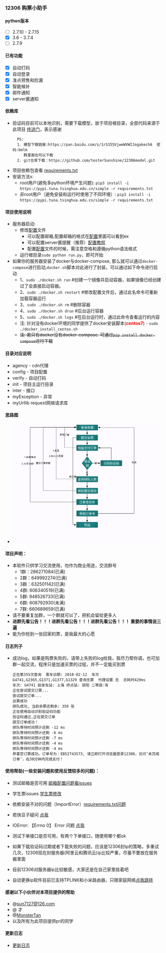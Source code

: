 ### 12306 购票小助手
#### python版本
  - [ ] 2.7.10 - 2.7.15
  - [x] 3.6 - 3.7.4
  - [ ] 2.7.9

#### 已有功能
  - [x] 自动打码
  - [x] 自动登录
  - [x] 准点预售和捡漏
  - [x] 智能候补
  - [x] 邮件通知
  - [x] server酱通知

#### 依赖库
  - 验证码目前可以本地识别，需要下载模型，放于项目根目录，全部代码来源于此项目 [传送门](https://github.com/zhaipro/easy12306)，表示感谢
    ```
      PS: 
      1. 模型下载链接:https://pan.baidu.com/s/1rS155VjweWVWIJogakechA  密码:bmlm
         群里面也可以下载
      2. git仓库下载：https://github.com/testerSunshine/12306model.git
    ```
  - 项目依赖包查看 [requirements.txt](requirements.txt)
  - 安装方法x:
      - root用户(避免多python环境产生问题): `pip3 install -i https://pypi.tuna.tsinghua.edu.cn/simple -r requirements.txt`
      - 非root用户（避免安装和运行时使用了不同环境）: `pip3 install -i https://pypi.tuna.tsinghua.edu.cn/simple -r requirements.txt`

#### 项目使用说明

  - 服务器启动:
      - 修改[配置](TickerConfig.py)文件
        - 可以配置邮箱,配置邮箱的格式在[配置](TickerConfig.py)里面可以看到ex
        - 可以配置server酱提醒（推荐）[配置教程](https://www.jianshu.com/p/8d10b5b9c4e3)
        - 配置[配置](TickerConfig.py)文件的时候，需注意空格和遵循python语法格式
      - 运行根目录`sudo python run.py`，即可开始
  - 如果你的服务器安装了docker与docker-compose, 那么就可以通过`docker-compose`进行启动,`docker.sh`脚本对此进行了封装，可以通过如下命令进行启动
      - 1、`sudo ./docker.sh run` #创建一个镜像并启动容器，如果镜像已经创建过了会直接启动容器。
      - 2、`sudo ./docker.sh restart` #修改配置文件后，通过此名命令可重新加载容器运行
      - 3、`sudo ./docker.sh rm` #删除容器
      - 4、`sudo ./docker.sh drun` #后台运行容器
      - 5、`sudo ./docker.sh logs` #在后台运行时，通过此命令查看运行的内容
      - 注: 针对没有docker环境的同学提供了docker安装脚本(**<font color="red">centos7</font>**)
            - `sudo ./docker_install_centos.sh`
      - ~~注: 若只有docker没有docker-compose. 可通过`pip install docker-compose`进行下载~~

#### 目录对应说明
  - agency - cdn代理
  - config - 项目配置
  - verify - 自动打码
  - init - 项目主运行目录
  - inter - 接口
  - myException - 异常
  - myUrllib  request网络请求库

#### 思路图
- ![image](uml/uml.png)

#### 项目声明：
  - 本软件只供学习交流使用，勿作为商业用途，交流群号
    - 1群：286271084(已满)
    - 2群：649992274(已满)
    - 3群：632501142(已满)
    - 4群: 606340519(已满)
    - 5群: 948526733(已满)
    - 6群: 608792930(未满)
    - 7群: 660689659(已满)
  - 请不要重复加群，一个群就可以了，把机会留给更多人
  - **进群先看公告！！！进群先看公告！！！进群先看公告！！！ 重要的事情说三遍**
  - 能为你抢到一张回家的票，是我最大的心愿

#### 日志列子
   - 成功log，如果是购票失败的，请带上失败的log给我，我尽力帮你调，也可加群一起交流，程序只是加速买票的过程，并不一定能买到票
        ```
        正在第355次查询  乘车日期: 2018-02-12  车次G4741,G2365,G1371,G1377,G1329 查询无票  代理设置 无  总耗时429ms
        车次: G4741 始发车站: 上海 终点站: 邵阳 二等座:有
        正在尝试提交订票...
        尝试提交订单...
        出票成功
        排队成功, 当前余票还剩余: 359 张
        正在使用自动识别验证码功能
        验证码通过,正在提交订单
        提交订单成功！
        排队等待时间预计还剩 -12 ms
        排队等待时间预计还剩 -6 ms
        排队等待时间预计还剩 -7 ms
        排队等待时间预计还剩 -4 ms
        排队等待时间预计还剩 -4 ms
        恭喜您订票成功，订单号为：EB52743573, 请立即打开浏览器登录12306，访问‘未完成订单’，在30分钟内完成支付！
        ```
#### 使用帮助(一些安装问题和使用反馈较多的问题)：
   - 测试邮箱是否可用 [邮箱配置问题看issues](https://github.com/testerSunshine/12306/issues/107)
   - 学生票issues [学生票修改](https://github.com/testerSunshine/12306/issues/47)
   - 依赖安装不对的问题（ImportError）[requirements.txt问题](https://github.com/testerSunshine/12306/issues/91)
   - 若快豆子疑问 [点我](https://github.com/testerSunshine/12306/issues/67)
   - IOError: 【Errno 0】 Error 问题 [点我](https://github.com/testerSunshine/12306/issues/159)
    
   - 测试下单接口是否可用，有两个下单接口，随便用哪个都ok
   - 如果下载验证码过期或者下载失败的问题，应该是12306封ip的策略，多重试几次，12306现在封服务器(阿里云和腾讯云)ip比较严重，尽量不要放在服务器里面
   - 目前12306对服务器ip比较敏感，大家还是在自己家里挂着吧
   - 自动更换ip软件目前已支持TPLINK和小米路由器，只限家庭网络[点我跳转](https://github.com/testerSunshine/AutoRouterIP)


#### 感谢以下小伙伴对本项目提供的帮助
   - @sun7127@126.com
   - @ 才
   - @[MonsterTan](https://github.com/MonsterTan)
   - 以及所有为此项目提供pr的同学
#### 更新日志
   - [更新日志](Update.md)
